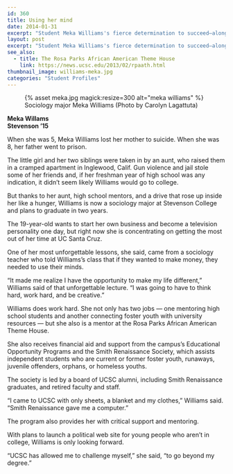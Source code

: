 ```yaml
---
id: 360
title: Using her mind
date: 2014-01-31
excerpt: "Student Meka Williams's fierce determination to succeed—along with help from campus and private support programs—diverted her from a potentially grim future."
layout: post
excerpt: "Student Meka Williams's fierce determination to succeed—along with help from campus and private support programs—diverted her from a potentially grim future."
see_also:
  - title: The Rosa Parks African American Theme House
    link: https://news.ucsc.edu/2013/02/rpaath.html
thumbnail_image: williams-meka.jpg
categories: "Student Profiles"
---
```

<figure class="inline-image right">
{% asset meka.jpg magick:resize=300 alt="meka williams" %}<figcaption>Sociology major Meka Williams (Photo by Carolyn Lagattuta)</figcaption></figure>

**Meka Willams**  
 **Stevenson &#8217;15**

When she was 5, Meka Williams lost her mother to suicide. When she was 8, her father went to prison.

The little girl and her two siblings were taken in by an aunt, who raised them in a cramped apartment in Inglewood, Calif. Gun violence and jail stole some of her friends and, if her freshman year of high school was any indication, it didn&#8217;t seem likely Williams would go to college.

But thanks to her aunt, high school mentors, and a drive that rose up inside her like a hunger, Williams is now a sociology major at Stevenson College and plans to graduate in two years.

The 19-year-old wants to start her own business and become a television personality one day, but right now she is concentrating on getting the most out of her time at UC Santa Cruz.

One of her most unforgettable lessons, she said, came from a sociology teacher who told Williams&#8217;s class that if they wanted to make money, they needed to use their minds.

&#8220;It made me realize I have the opportunity to make my life different,&#8221; Williams said of that unforgettable lecture. &#8220;I was going to have to think hard, work hard, and be creative.&#8221;

Williams does work hard. She not only has two jobs — one mentoring high school students and another connecting foster youth with university resources — but she also is a mentor at the Rosa Parks African American Theme House.

She also receives financial aid and support from the campus&#8217;s Educational Opportunity Programs and the Smith Renaissance Society, which assists independent students who are current or former foster youth, runaways, juvenile offenders, orphans, or homeless youths.

The society is led by a board of UCSC alumni, including Smith Renaissance graduates, and retired faculty and staff.

&#8220;I came to UCSC with only sheets, a blanket and my clothes,&#8221; Williams said. &#8220;Smith Renaissance gave me a computer.&#8221;

The program also provides her with critical support and mentoring.

With plans to launch a political web site for young people who aren&#8217;t in college, Williams is only looking forward.

&#8220;UCSC has allowed me to challenge myself,&#8221; she said, &#8220;to go beyond my degree.&#8221;
